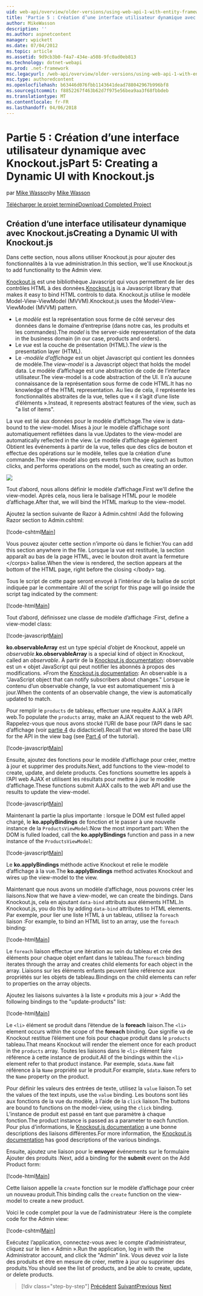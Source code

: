```yaml
---
uid: web-api/overview/older-versions/using-web-api-1-with-entity-framework-5/using-web-api-with-entity-framework-part-5
title: 'Partie 5 : Création d’une interface utilisateur dynamique avec Knockout.js | Documents Microsoft'
author: MikeWasson
description: ''
ms.author: aspnetcontent
manager: wpickett
ms.date: 07/04/2012
ms.topic: article
ms.assetid: 9d9cb3b0-f4a7-434e-a508-9fc0ad0eb813
ms.technology: dotnet-webapi
ms.prod: .net-framework
msc.legacyurl: /web-api/overview/older-versions/using-web-api-1-with-entity-framework-5/using-web-api-with-entity-framework-part-5
msc.type: authoredcontent
ms.openlocfilehash: b63446d076fbb1143641dead788042967b996bf8
ms.sourcegitcommit: f8852267f463b62d7f975e56bea9aa3f68fbbdeb
ms.translationtype: MT
ms.contentlocale: fr-FR
ms.lasthandoff: 04/06/2018
---
```

<a name="part-5-creating-a-dynamic-ui-with-knockoutjs"></a><span data-ttu-id="7147f-102">Partie 5 : Création d’une interface utilisateur dynamique avec Knockout.js</span><span class="sxs-lookup"><span data-stu-id="7147f-102">Part 5: Creating a Dynamic UI with Knockout.js</span></span>
====================
<span data-ttu-id="7147f-103">par [Mike Wasson](https://github.com/MikeWasson)</span><span class="sxs-lookup"><span data-stu-id="7147f-103">by [Mike Wasson](https://github.com/MikeWasson)</span></span>

[<span data-ttu-id="7147f-104">Télécharger le projet terminé</span><span class="sxs-lookup"><span data-stu-id="7147f-104">Download Completed Project</span></span>](http://code.msdn.microsoft.com/ASP-NET-Web-API-with-afa30545)

## <a name="creating-a-dynamic-ui-with-knockoutjs"></a><span data-ttu-id="7147f-105">Création d’une interface utilisateur dynamique avec Knockout.js</span><span class="sxs-lookup"><span data-stu-id="7147f-105">Creating a Dynamic UI with Knockout.js</span></span>

<span data-ttu-id="7147f-106">Dans cette section, nous allons utiliser Knockout.js pour ajouter des fonctionnalités à la vue administration.</span><span class="sxs-lookup"><span data-stu-id="7147f-106">In this section, we'll use Knockout.js to add functionality to the Admin view.</span></span>

<span data-ttu-id="7147f-107">[Knockout.js](http://knockoutjs.com/) est une bibliothèque Javascript qui vous permettent de lier des contrôles HTML à des données.</span><span class="sxs-lookup"><span data-stu-id="7147f-107">[Knockout.js](http://knockoutjs.com/) is a Javascript library that makes it easy to bind HTML controls to data.</span></span> <span data-ttu-id="7147f-108">Knockout.js utilise le modèle Model-View-ViewModel (MVVM).</span><span class="sxs-lookup"><span data-stu-id="7147f-108">Knockout.js uses the Model-View-ViewModel (MVVM) pattern.</span></span>

- <span data-ttu-id="7147f-109">Le *modèle* est la représentation sous forme de côté serveur des données dans le domaine d’entreprise (dans notre cas, les produits et les commandes).</span><span class="sxs-lookup"><span data-stu-id="7147f-109">The *model* is the server-side representation of the data in the business domain (in our case, products and orders).</span></span>
- <span data-ttu-id="7147f-110">Le *vue* est la couche de présentation (HTML).</span><span class="sxs-lookup"><span data-stu-id="7147f-110">The *view* is the presentation layer (HTML).</span></span>
- <span data-ttu-id="7147f-111">Le *-modèle d’affichage* est un objet Javascript qui contient les données de modèle.</span><span class="sxs-lookup"><span data-stu-id="7147f-111">The *view-model* is a Javascript object that holds the model data.</span></span> <span data-ttu-id="7147f-112">Le modèle d’affichage est une abstraction de code de l’interface utilisateur.</span><span class="sxs-lookup"><span data-stu-id="7147f-112">The view-model is a code abstraction of the UI.</span></span> <span data-ttu-id="7147f-113">Il n’a aucune connaissance de la représentation sous forme de code HTML.</span><span class="sxs-lookup"><span data-stu-id="7147f-113">It has no knowledge of the HTML representation.</span></span> <span data-ttu-id="7147f-114">Au lieu de cela, il représente les fonctionnalités abstraites de la vue, telles que « il s’agit d’une liste d’éléments ».</span><span class="sxs-lookup"><span data-stu-id="7147f-114">Instead, it represents abstract features of the view, such as "a list of items".</span></span>

<span data-ttu-id="7147f-115">La vue est lié aux données pour le modèle d’affichage.</span><span class="sxs-lookup"><span data-stu-id="7147f-115">The view is data-bound to the view-model.</span></span> <span data-ttu-id="7147f-116">Mises à jour le modèle d’affichage sont automatiquement reflétées dans la vue.</span><span class="sxs-lookup"><span data-stu-id="7147f-116">Updates to the view-model are automatically reflected in the view.</span></span> <span data-ttu-id="7147f-117">Le modèle d’affichage également Obtient les événements à partir de la vue, telles que des clics de bouton et effectue des opérations sur le modèle, telles que la création d’une commande.</span><span class="sxs-lookup"><span data-stu-id="7147f-117">The view-model also gets events from the view, such as button clicks, and performs operations on the model, such as creating an order.</span></span>

![](using-web-api-with-entity-framework-part-5/_static/image1.png)

<span data-ttu-id="7147f-118">Tout d’abord, nous allons définir le modèle d’affichage.</span><span class="sxs-lookup"><span data-stu-id="7147f-118">First we'll define the view-model.</span></span> <span data-ttu-id="7147f-119">Après cela, nous liera le balisage HTML pour le modèle d’affichage.</span><span class="sxs-lookup"><span data-stu-id="7147f-119">After that, we will bind the HTML markup to the view-model.</span></span>

<span data-ttu-id="7147f-120">Ajoutez la section suivante de Razor à Admin.cshtml :</span><span class="sxs-lookup"><span data-stu-id="7147f-120">Add the following Razor section to Admin.cshtml:</span></span>

[!code-cshtml[Main](using-web-api-with-entity-framework-part-5/samples/sample1.cshtml)]

<span data-ttu-id="7147f-121">Vous pouvez ajouter cette section n’importe où dans le fichier.</span><span class="sxs-lookup"><span data-stu-id="7147f-121">You can add this section anywhere in the file.</span></span> <span data-ttu-id="7147f-122">Lorsque la vue est restituée, la section apparaît au bas de la page HTML, avec le bouton droit avant la fermeture &lt;/corps&gt; balise.</span><span class="sxs-lookup"><span data-stu-id="7147f-122">When the view is rendered, the section appears at the bottom of the HTML page, right before the closing &lt;/body&gt; tag.</span></span>

<span data-ttu-id="7147f-123">Tous le script de cette page seront envoyé à l’intérieur de la balise de script indiquée par le commentaire :</span><span class="sxs-lookup"><span data-stu-id="7147f-123">All of the script for this page will go inside the script tag indicated by the comment:</span></span>

[!code-html[Main](using-web-api-with-entity-framework-part-5/samples/sample2.html)]

<span data-ttu-id="7147f-124">Tout d’abord, définissez une classe de modèle d’affichage :</span><span class="sxs-lookup"><span data-stu-id="7147f-124">First, define a view-model class:</span></span>

[!code-javascript[Main](using-web-api-with-entity-framework-part-5/samples/sample3.js)]

<span data-ttu-id="7147f-125">**ko.observableArray** est un type spécial d’objet de Knockout, appelé un *observable*.</span><span class="sxs-lookup"><span data-stu-id="7147f-125">**ko.observableArray** is a special kind of object in Knockout, called an *observable*.</span></span> <span data-ttu-id="7147f-126">À partir de la [Knockout.js documentation](http://knockoutjs.com/documentation/observables.html): observable est un « objet JavaScript qui peut notifier les abonnés à propos des modifications. »</span><span class="sxs-lookup"><span data-stu-id="7147f-126">From the [Knockout.js documentation](http://knockoutjs.com/documentation/observables.html): An observable is a "JavaScript object that can notify subscribers about changes."</span></span> <span data-ttu-id="7147f-127">Lorsque le contenu d’un observable change, la vue est automatiquement mis à jour.</span><span class="sxs-lookup"><span data-stu-id="7147f-127">When the contents of an observable change, the view is automatically updated to match.</span></span>

<span data-ttu-id="7147f-128">Pour remplir le `products` de tableau, effectuer une requête AJAX à l’API web.</span><span class="sxs-lookup"><span data-stu-id="7147f-128">To populate the `products` array, make an AJAX request to the web API.</span></span> <span data-ttu-id="7147f-129">Rappelez-vous que nous avons stocké l’URI de base pour l’API dans le sac d’affichage (voir [partie 4](using-web-api-with-entity-framework-part-4.md) du didacticiel).</span><span class="sxs-lookup"><span data-stu-id="7147f-129">Recall that we stored the base URI for the API in the view bag (see [Part 4](using-web-api-with-entity-framework-part-4.md) of the tutorial).</span></span>

[!code-javascript[Main](using-web-api-with-entity-framework-part-5/samples/sample4.js?highlight=5)]

<span data-ttu-id="7147f-130">Ensuite, ajoutez des fonctions pour le modèle d’affichage pour créer, mettre à jour et supprimer des produits.</span><span class="sxs-lookup"><span data-stu-id="7147f-130">Next, add functions to the view-model to create, update, and delete products.</span></span> <span data-ttu-id="7147f-131">Ces fonctions soumettre les appels à l’API web AJAX et utilisent les résultats pour mettre à jour le modèle d’affichage.</span><span class="sxs-lookup"><span data-stu-id="7147f-131">These functions submit AJAX calls to the web API and use the results to update the view-model.</span></span>

[!code-javascript[Main](using-web-api-with-entity-framework-part-5/samples/sample5.js?highlight=7)]

<span data-ttu-id="7147f-132">Maintenant la partie la plus importante : lorsque le DOM est fulled appel chargé, le **ko.applyBindings** de fonction et le passer à une nouvelle instance de la `ProductsViewModel`:</span><span class="sxs-lookup"><span data-stu-id="7147f-132">Now the most important part: When the DOM is fulled loaded, call the **ko.applyBindings** function and pass in a new instance of the `ProductsViewModel`:</span></span>

[!code-javascript[Main](using-web-api-with-entity-framework-part-5/samples/sample6.js)]

<span data-ttu-id="7147f-133">Le **ko.applyBindings** méthode active Knockout et relie le modèle d’affichage à la vue.</span><span class="sxs-lookup"><span data-stu-id="7147f-133">The **ko.applyBindings** method activates Knockout and wires up the view-model to the view.</span></span>

<span data-ttu-id="7147f-134">Maintenant que nous avons un modèle d’affichage, nous pouvons créer les liaisons.</span><span class="sxs-lookup"><span data-stu-id="7147f-134">Now that we have a view-model, we can create the bindings.</span></span> <span data-ttu-id="7147f-135">Dans Knockout.js, cela en ajoutant `data-bind` attributs aux éléments HTML.</span><span class="sxs-lookup"><span data-stu-id="7147f-135">In Knockout.js, you do this by adding `data-bind` attributes to HTML elements.</span></span> <span data-ttu-id="7147f-136">Par exemple, pour lier une liste HTML à un tableau, utilisez la `foreach` liaison :</span><span class="sxs-lookup"><span data-stu-id="7147f-136">For example, to bind an HTML list to an array, use the `foreach` binding:</span></span>

[!code-html[Main](using-web-api-with-entity-framework-part-5/samples/sample7.html?highlight=1)]

<span data-ttu-id="7147f-137">Le `foreach` liaison effectue une itération au sein du tableau et crée des éléments pour chaque objet enfant dans le tableau.</span><span class="sxs-lookup"><span data-stu-id="7147f-137">The `foreach` binding iterates through the array and creates child elements for each object in the array.</span></span> <span data-ttu-id="7147f-138">Liaisons sur les éléments enfants peuvent faire référence aux propriétés sur les objets de tableau.</span><span class="sxs-lookup"><span data-stu-id="7147f-138">Bindings on the child elements can refer to properties on the array objects.</span></span>

<span data-ttu-id="7147f-139">Ajoutez les liaisons suivantes à la liste « produits mis à jour » :</span><span class="sxs-lookup"><span data-stu-id="7147f-139">Add the following bindings to the "update-products" list:</span></span>

[!code-html[Main](using-web-api-with-entity-framework-part-5/samples/sample8.html)]

<span data-ttu-id="7147f-140">Le `<li>` élément se produit dans l’étendue de la **foreach** liaison.</span><span class="sxs-lookup"><span data-stu-id="7147f-140">The `<li>` element occurs within the scope of the **foreach** binding.</span></span> <span data-ttu-id="7147f-141">Que signifie va de Knockout restitue l’élément une fois pour chaque produit dans le `products` tableau.</span><span class="sxs-lookup"><span data-stu-id="7147f-141">That means Knockout will render the element once for each product in the `products` array.</span></span> <span data-ttu-id="7147f-142">Toutes les liaisons dans le `<li>` élément faire référence à cette instance de produit.</span><span class="sxs-lookup"><span data-stu-id="7147f-142">All of the bindings within the `<li>` element refer to that product instance.</span></span> <span data-ttu-id="7147f-143">Par exemple, `$data.Name` fait référence à la `Name` propriété sur le produit.</span><span class="sxs-lookup"><span data-stu-id="7147f-143">For example, `$data.Name` refers to the `Name` property on the product.</span></span>

<span data-ttu-id="7147f-144">Pour définir les valeurs des entrées de texte, utilisez la `value` liaison.</span><span class="sxs-lookup"><span data-stu-id="7147f-144">To set the values of the text inputs, use the `value` binding.</span></span> <span data-ttu-id="7147f-145">Les boutons sont liés aux fonctions de la vue du modèle, à l’aide de la `click` liaison.</span><span class="sxs-lookup"><span data-stu-id="7147f-145">The buttons are bound to functions on the model-view, using the `click` binding.</span></span> <span data-ttu-id="7147f-146">L’instance de produit est passé en tant que paramètre à chaque fonction.</span><span class="sxs-lookup"><span data-stu-id="7147f-146">The product instance is passed as a parameter to each function.</span></span> <span data-ttu-id="7147f-147">Pour plus d’informations, le [Knockout.js documentation](http://knockoutjs.com/documentation/observables.html) a une bonne descriptions des liaisons différentes.</span><span class="sxs-lookup"><span data-stu-id="7147f-147">For more information, the [Knockout.js documentation](http://knockoutjs.com/documentation/observables.html) has good descriptions of the various bindings.</span></span>

<span data-ttu-id="7147f-148">Ensuite, ajoutez une liaison pour le **envoyer** événements sur le formulaire Ajouter des produits :</span><span class="sxs-lookup"><span data-stu-id="7147f-148">Next, add a binding for the **submit** event on the Add Product form:</span></span>

[!code-html[Main](using-web-api-with-entity-framework-part-5/samples/sample9.html)]

<span data-ttu-id="7147f-149">Cette liaison appelle la `create` fonction sur le modèle d’affichage pour créer un nouveau produit.</span><span class="sxs-lookup"><span data-stu-id="7147f-149">This binding calls the `create` function on the view-model to create a new product.</span></span>

<span data-ttu-id="7147f-150">Voici le code complet pour la vue de l’administrateur :</span><span class="sxs-lookup"><span data-stu-id="7147f-150">Here is the complete code for the Admin view:</span></span>

[!code-cshtml[Main](using-web-api-with-entity-framework-part-5/samples/sample10.cshtml)]

<span data-ttu-id="7147f-151">Exécutez l’application, connectez-vous avec le compte d’administrateur, cliquez sur le lien « Admin ».</span><span class="sxs-lookup"><span data-stu-id="7147f-151">Run the application, log in with the Administrator account, and click the "Admin" link.</span></span> <span data-ttu-id="7147f-152">Vous devez voir la liste des produits et être en mesure de créer, mettre à jour ou supprimer des produits.</span><span class="sxs-lookup"><span data-stu-id="7147f-152">You should see the list of products, and be able to create, update, or delete products.</span></span>

> [!div class="step-by-step"]
> <span data-ttu-id="7147f-153">[Précédent](using-web-api-with-entity-framework-part-4.md)
> [Suivant](using-web-api-with-entity-framework-part-6.md)</span><span class="sxs-lookup"><span data-stu-id="7147f-153">[Previous](using-web-api-with-entity-framework-part-4.md)
[Next](using-web-api-with-entity-framework-part-6.md)</span></span>
